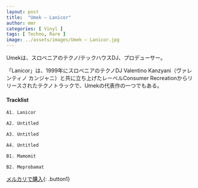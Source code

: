 ```yaml
---
layout: post
title:  "Umek – Lanicor"
author: mmr
categories: [ Vinyl ]
tags: [ Techno, Rare ]
image: ../assets/images/Umek – Lanicor.jpg
---
```


Umekは、スロベニアのテクノ/テックハウスDJ、プロデューサー。

「Lanicor」は、1999年にスロベニアのテクノDJ Valentino Kanzyani（ヴァレンティノ カンジャニ）と共に立ち上げたレーベルConsumer Recreationからリリースされたテクノトラックで、Umekの代表作の一つでもある。

#### Tracklist
```md
A1. Lanicor

A2. Untitled

A3. Untitled

A4. Untitled

B1. Mamomit

B2. Meprobamat
```

[メルカリで購入](https://jp.mercari.com/item/m82061331358){: .button1}


